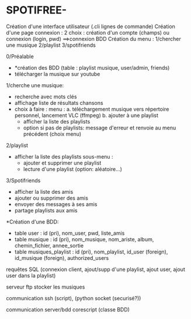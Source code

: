 # SPOTIFREE-
Création d'une interface utilisateur (.cli lignes de commande)
Création d'une page connexion : 2 choix : création d'un compte (champs) ou connexion (login, pwd) ==>connexion BDD
Création du menu : 1/chercher une musique  2/playlist  3/spotifriends

0/Préalable
- *création des BDD (table : playlist musique, user/admin, friends)
- télécharger la musique sur youtube

1/cherche une musique:
- recherche avec mots clés
- affichage liste de résultats chansons
- choix à faire : menu : 
  a. téléchargement musique vers répertoire personnel, lancement VLC (ffmpeg)
  b. ajouter à une playlist
    - afficher la liste des playlists
    - option si pas de playlists: message d'erreur et renvoie au menu précédent (choix menu)
  

2/playlist
- afficher la liste des playlists
sous-menu :
  - ajouter et supprimer une playlist
  - lecture d'une playlist (option: aléatoire...)
  
3/Spotifriends
- afficher la liste des amis
- ajouter ou supprimer des amis
- envoyer des messages à ses amis
- partage playlists aux amis


*Création d'une BDD: 
  - table user : id (pri), nom_user, pwd, liste_amis
  - table musique : id (pri), nom_musique, nom_ariste, album, chemin_fichier, annee_sortie
  - table musiques_playlist : id (pri), nom_playlist, id_user (foreign), id_musique (foreign), authorized_users 
 

requêtes SQL (connexion client, ajout/supp d'une playlist, ajout user, ajout user dans la playlist)

serveur ftp
stocker les musiques 

communication
ssh (script), (python socket (securisé?))

communication server/bdd
corescript (classe BDD)
